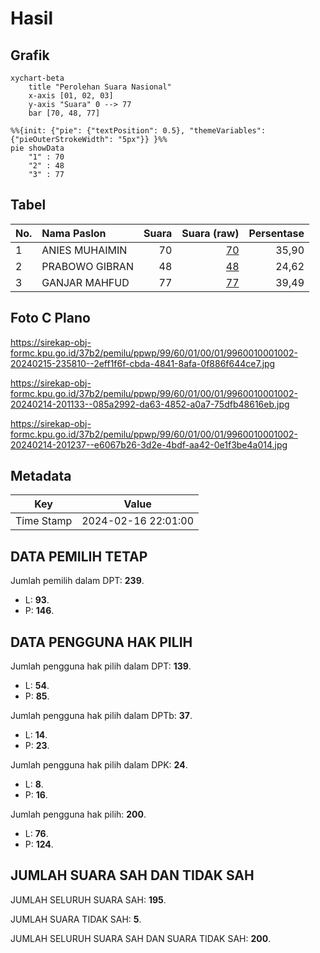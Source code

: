 # Hasil

## Grafik

```mermaid
xychart-beta
    title "Perolehan Suara Nasional"
    x-axis [01, 02, 03]
    y-axis "Suara" 0 --> 77
    bar [70, 48, 77]
```

```mermaid
%%{init: {"pie": {"textPosition": 0.5}, "themeVariables": {"pieOuterStrokeWidth": "5px"}} }%%
pie showData
    "1" : 70
    "2" : 48
    "3" : 77
```

## Tabel

| No. | Nama Paslon    | Suara | Suara (raw) | Persentase |
|:--- |:-------------- | -----:| -----------:| ----------:|
| 1   | ANIES MUHAIMIN | 70    | [70][p-1]   | 35,90      |
| 2   | PRABOWO GIBRAN | 48    | [48][p-2]   | 24,62      |
| 3   | GANJAR MAHFUD  | 77    | [77][p-3]   | 39,49      |


[p-1]: https://github.com/gigit-pemilu/pemilu-2024/blob/main/pilpres/hitung-suara/sub/99-luar-negeri/sub/60-kopenhagen-denmark/sub/01-kopenhagen-denmark/sub/0001-kopenhagen-denmark/sub/002-tps-001/sub/paslon-1.txt
[p-2]: https://github.com/gigit-pemilu/pemilu-2024/blob/main/pilpres/hitung-suara/sub/99-luar-negeri/sub/60-kopenhagen-denmark/sub/01-kopenhagen-denmark/sub/0001-kopenhagen-denmark/sub/002-tps-001/sub/paslon-2.txt
[p-3]: https://github.com/gigit-pemilu/pemilu-2024/blob/main/pilpres/hitung-suara/sub/99-luar-negeri/sub/60-kopenhagen-denmark/sub/01-kopenhagen-denmark/sub/0001-kopenhagen-denmark/sub/002-tps-001/sub/paslon-3.txt

## Foto C Plano

https://sirekap-obj-formc.kpu.go.id/37b2/pemilu/ppwp/99/60/01/00/01/9960010001002-20240215-235810--2eff1f6f-cbda-4841-8afa-0f886f644ce7.jpg

https://sirekap-obj-formc.kpu.go.id/37b2/pemilu/ppwp/99/60/01/00/01/9960010001002-20240214-201133--085a2992-da63-4852-a0a7-75dfb48616eb.jpg

https://sirekap-obj-formc.kpu.go.id/37b2/pemilu/ppwp/99/60/01/00/01/9960010001002-20240214-201237--e6067b26-3d2e-4bdf-aa42-0e1f3be4a014.jpg


## Metadata

| Key        | Value               |
| ---------- | ------------------- |
| Time Stamp | 2024-02-16 22:01:00 |


## DATA PEMILIH TETAP

Jumlah pemilih dalam DPT: **239**.
 * L: **93**.
 * P: **146**.

## DATA PENGGUNA HAK PILIH

Jumlah pengguna hak pilih dalam DPT: **139**.
 * L: **54**.
 * P: **85**.

Jumlah pengguna hak pilih dalam DPTb: **37**.
 * L: **14**.
 * P: **23**.

Jumlah pengguna hak pilih dalam DPK: **24**.
 * L: **8**.
 * P: **16**.

Jumlah pengguna hak pilih: **200**.
 * L: **76**.
 * P: **124**.

## JUMLAH SUARA SAH DAN TIDAK SAH

JUMLAH SELURUH SUARA SAH: **195**.

JUMLAH SUARA TIDAK SAH: **5**.

JUMLAH SELURUH SUARA SAH DAN SUARA TIDAK SAH: **200**.


